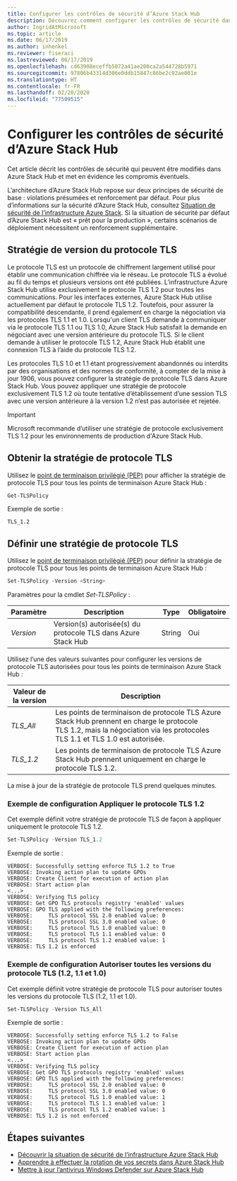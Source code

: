```yaml
---
title: Configurer les contrôles de sécurité d’Azure Stack Hub
description: Découvrez comment configurer les contrôles de sécurité dans Azure Stack Hub.
author: IngridAtMicrosoft
ms.topic: article
ms.date: 06/17/2019
ms.author: inhenkel
ms.reviewer: fiseraci
ms.lastreviewed: 06/17/2019
ms.openlocfilehash: cd63908eceffb5072a41ae200ca2a544728b5971
ms.sourcegitcommit: 97806b43314d306e0ddb15847c86be2c92ae001e
ms.translationtype: HT
ms.contentlocale: fr-FR
ms.lasthandoff: 02/20/2020
ms.locfileid: "77509515"
---
```

# <a name="configure-azure-stack-hub-security-controls"></a>Configurer les contrôles de sécurité d’Azure Stack Hub

Cet article décrit les contrôles de sécurité qui peuvent être modifiés dans Azure Stack Hub et met en évidence les compromis éventuels.

L’architecture d’Azure Stack Hub repose sur deux principes de sécurité de base : violations présumées et renforcement par défaut. Pour plus d’informations sur la sécurité d’Azure Stack Hub, consultez [Situation de sécurité de l’infrastructure Azure Stack](azure-stack-security-foundations.md). Si la situation de sécurité par défaut d’Azure Stack Hub est « prêt pour la production », certains scénarios de déploiement nécessitent un renforcement supplémentaire.

## <a name="tls-version-policy"></a>Stratégie de version du protocole TLS

Le protocole TLS est un protocole de chiffrement largement utilisé pour établir une communication chiffrée via le réseau. Le protocole TLS a évolué au fil du temps et plusieurs versions ont été publiées. L’infrastructure Azure Stack Hub utilise exclusivement le protocole TLS 1.2 pour toutes les communications. Pour les interfaces externes, Azure Stack Hub utilise actuellement par défaut le protocole TLS 1.2. Toutefois, pour assurer la compatibilité descendante, il prend également en charge la négociation via les protocoles TLS 1.1 et 1.0. Lorsqu'un client TLS demande à communiquer via le protocole TLS 1.1 ou TLS 1.0, Azure Stack Hub satisfait la demande en négociant avec une version antérieure du protocole TLS. Si le client demande à utiliser le protocole TLS 1.2, Azure Stack Hub établit une connexion TLS à l’aide du protocole TLS 1.2.

Les protocoles TLS 1.0 et 1.1 étant progressivement abandonnés ou interdits par des organisations et des normes de conformité, à compter de la mise à jour 1906, vous pouvez configurer la stratégie de protocole TLS dans Azure Stack Hub. Vous pouvez appliquer une stratégie de protocole exclusivement TLS 1.2 où toute tentative d’établissement d’une session TLS avec une version antérieure à la version 1.2 n’est pas autorisée et rejetée.

> [!IMPORTANT]
> Microsoft recommande d’utiliser une stratégie de protocole exclusivement TLS 1.2 pour les environnements de production d'Azure Stack Hub.

## <a name="get-tls-policy"></a>Obtenir la stratégie de protocole TLS

Utilisez le [point de terminaison privilégié (PEP)](azure-stack-privileged-endpoint.md) pour afficher la stratégie de protocole TLS pour tous les points de terminaison Azure Stack Hub :

```powershell
Get-TLSPolicy
```

Exemple de sortie :

    TLS_1.2

## <a name="set-tls-policy"></a>Définir une stratégie de protocole TLS

Utilisez le [point de terminaison privilégié (PEP)](azure-stack-privileged-endpoint.md) pour définir la stratégie de protocole TLS pour tous les points de terminaison Azure Stack Hub :

```powershell
Set-TLSPolicy -Version <String>
```

Paramètres pour la cmdlet *Set-TLSPolicy* :

| Paramètre | Description | Type | Obligatoire |
|---------|---------|---------|---------|
| *Version* | Version(s) autorisée(s) du protocole TLS dans Azure Stack Hub | String | Oui|

Utilisez l’une des valeurs suivantes pour configurer les versions de protocole TLS autorisées pour tous les points de terminaison Azure Stack Hub :

| Valeur de la version | Description |
|---------|---------|
| *TLS_All* | Les points de terminaison de protocole TLS Azure Stack Hub prennent en charge le protocole TLS 1.2, mais la négociation via les protocoles TLS 1.1 et TLS 1.0 est autorisée. |
| *TLS_1.2* | Les points de terminaison de protocole TLS Azure Stack Hub prennent uniquement en charge le protocole TLS 1.2. | 

La mise à jour de la stratégie de protocole TLS prend quelques minutes.

### <a name="enforce-tls-12-configuration-example"></a>Exemple de configuration Appliquer le protocole TLS 1.2

Cet exemple définit votre stratégie de protocole TLS de façon à appliquer uniquement le protocole TLS 1.2.

```powershell
Set-TLSPolicy -Version TLS_1.2
```

Exemple de sortie :

    VERBOSE: Successfully setting enforce TLS 1.2 to True
    VERBOSE: Invoking action plan to update GPOs
    VERBOSE: Create Client for execution of action plan
    VERBOSE: Start action plan
    <...>
    VERBOSE: Verifying TLS policy
    VERBOSE: Get GPO TLS protocols registry 'enabled' values
    VERBOSE: GPO TLS applied with the following preferences:
    VERBOSE:     TLS protocol SSL 2.0 enabled value: 0
    VERBOSE:     TLS protocol SSL 3.0 enabled value: 0
    VERBOSE:     TLS protocol TLS 1.0 enabled value: 0
    VERBOSE:     TLS protocol TLS 1.1 enabled value: 0
    VERBOSE:     TLS protocol TLS 1.2 enabled value: 1
    VERBOSE: TLS 1.2 is enforced

### <a name="allow-all-versions-of-tls-12-11-and-10-configuration-example"></a>Exemple de configuration Autoriser toutes les versions du protocole TLS (1.2, 1.1 et 1.0)

Cet exemple définit votre stratégie de protocole TLS pour autoriser toutes les versions du protocole TLS (1.2, 1.1 et 1.0).

```powershell
Set-TLSPolicy -Version TLS_All
```

Exemple de sortie :

    VERBOSE: Successfully setting enforce TLS 1.2 to False
    VERBOSE: Invoking action plan to update GPOs
    VERBOSE: Create Client for execution of action plan
    VERBOSE: Start action plan
    <...>
    VERBOSE: Verifying TLS policy
    VERBOSE: Get GPO TLS protocols registry 'enabled' values
    VERBOSE: GPO TLS applied with the following preferences:
    VERBOSE:     TLS protocol SSL 2.0 enabled value: 0
    VERBOSE:     TLS protocol SSL 3.0 enabled value: 0
    VERBOSE:     TLS protocol TLS 1.0 enabled value: 1
    VERBOSE:     TLS protocol TLS 1.1 enabled value: 1
    VERBOSE:     TLS protocol TLS 1.2 enabled value: 1
    VERBOSE: TLS 1.2 is not enforced

## <a name="next-steps"></a>Étapes suivantes

- [Découvrir la situation de sécurité de l’infrastructure Azure Stack Hub](azure-stack-security-foundations.md)
- [Apprendre à effectuer la rotation de vos secrets dans Azure Stack Hub](azure-stack-rotate-secrets.md)
- [Mettre à jour l’antivirus Windows Defender sur Azure Stack Hub](azure-stack-security-av.md)

